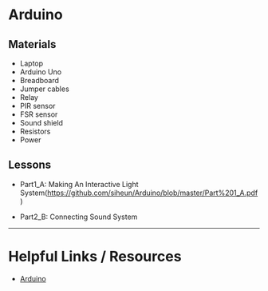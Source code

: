 # Arduino

## Materials
- Laptop
- Arduino Uno
- Breadboard
- Jumper cables
- Relay
- PIR sensor
- FSR sensor
- Sound shield
- Resistors
- Power

## Lessons

- Part1_A: Making An Interactive Light System(https://github.com/siheun/Arduino/blob/master/Part%201_A.pdf)

- Part2_B: Connecting Sound System

---

# Helpful Links / Resources

* [Arduino](https://www.arduino.cc/en/Reference/HomePage) 

